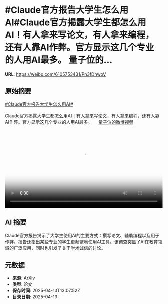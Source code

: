 # #Claude官方报告大学生怎么用AI#Claude官方揭露大学生都怎么用AI！有人拿来写论文，有人拿来编程，还有人靠AI作弊。官方显示这几个专业的人用AI最多。 量子位的...

**URL**: https://weibo.com/6105753431/Pn3fDhwoV

## 原始摘要

<a href="https://m.weibo.cn/search?containerid=231522type%3D1%26t%3D10%26q%3D%23Claude%E5%AE%98%E6%96%B9%E6%8A%A5%E5%91%8A%E5%A4%A7%E5%AD%A6%E7%94%9F%E6%80%8E%E4%B9%88%E7%94%A8AI%23&amp;extparam=%23Claude%E5%AE%98%E6%96%B9%E6%8A%A5%E5%91%8A%E5%A4%A7%E5%AD%A6%E7%94%9F%E6%80%8E%E4%B9%88%E7%94%A8AI%23" data-hide=""><span class="surl-text">#Claude官方报告大学生怎么用AI#</span></a><br><br>Claude官方揭露大学生都怎么用AI！有人拿来写论文，有人拿来编程，还有人靠AI作弊。官方显示这几个专业的人用AI最多。 <a href="https://video.weibo.com/show?fid=1034:5154704703815694" data-hide=""><span class="url-icon"><img style="width: 1rem;height: 1rem" src="https://h5.sinaimg.cn/upload/2015/09/25/3/timeline_card_small_video_default.png" referrerpolicy="no-referrer"></span><span class="surl-text">量子位的微博视频</span></a> <br clear="both"><div style="clear: both"></div><video controls="controls" poster="https://tvax3.sinaimg.cn/orj480/006Fd7o3ly1i0earsy44kj30u01hcado.jpg" style="width: 100%"><source src="https://f.video.weibocdn.com/o0/MRL0ayUmlx08nq5yIwOY01041200gSOM0E010.mp4?label=mp4_720p&amp;template=720x1280.24.0&amp;ori=0&amp;ps=1CwnkDw1GXwCQx&amp;Expires=1744553244&amp;ssig=99XypSPQc5&amp;KID=unistore,video"><source src="https://f.video.weibocdn.com/o0/x59p2ASglx08nq5yeQxG010412009Z7j0E010.mp4?label=mp4_hd&amp;template=540x960.24.0&amp;ori=0&amp;ps=1CwnkDw1GXwCQx&amp;Expires=1744553244&amp;ssig=fGCpF5Q0Tc&amp;KID=unistore,video"><source src="https://f.video.weibocdn.com/o0/dLAvSD0ilx08nq5zbAl2010412005yzh0E010.mp4?label=mp4_ld&amp;template=360x640.24.0&amp;ori=0&amp;ps=1CwnkDw1GXwCQx&amp;Expires=1744553244&amp;ssig=ZTHEFPCY2l&amp;KID=unistore,video"><p>视频无法显示，请前往<a href="https://video.weibo.com/show?fid=1034%3A5154704703815694" target="_blank" rel="noopener noreferrer">微博视频</a>观看。</p></video>

## AI 摘要

Claude官方报告揭示了大学生使用AI的主要方式：撰写论文、辅助编程以及用于作弊。报告还指出某些专业的学生更频繁地使用AI工具。该调查突显了AI在教育领域的广泛应用，同时也引发了关于学术诚信的讨论。

## 元数据

- **来源**: ArXiv
- **类型**: 论文
- **保存时间**: 2025-04-13T13:07:52Z
- **目录日期**: 2025-04-13
